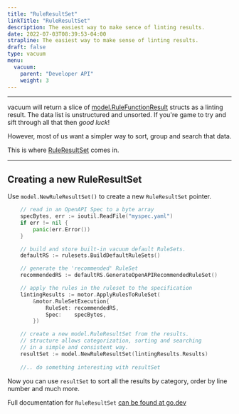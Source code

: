 ```yaml
---
title: "RuleResultSet"
linkTitle: "RuleResultSet"
description: The easiest way to make sence of linting results.
date: 2022-07-03T08:39:53-04:00
strapline: The easiest way to make sense of linting results.
draft: false
type: vacuum
menu:
  vacuum:
    parent: "Developer API"
    weight: 3
---
```


---

vacuum will return a slice of [model.RuleFunctionResult](https://pkg.go.dev/github.com/daveshanley/vacuum/model#RuleFunctionResult)
structs as a linting result. The data list is unstructured and unsorted. If you're game to try and sift through all that
then _good luck_! 

However, most of us want a simpler way to sort, group and search that data. 

This is where [RuleResultSet](https://pkg.go.dev/github.com/daveshanley/vacuum/model#RuleResultSet) comes in.

---

## Creating a new RuleResultSet

Use `model.NewRuleResultSet()` to create a new `RuleResultSet` pointer.

```go
    // read in an OpenAPI Spec to a byte array
    specBytes, err := ioutil.ReadFile("myspec.yaml")
    if err != nil {
        panic(err.Error())
    }

    // build and store built-in vacuum default RuleSets.
    defaultRS := rulesets.BuildDefaultRuleSets()

    // generate the 'recommended' RuleSet
    recommendedRS := defaultRS.GenerateOpenAPIRecommendedRuleSet()

    // apply the rules in the ruleset to the specification
    lintingResults := motor.ApplyRulesToRuleSet(
        &motor.RuleSetExecution{
            RuleSet: recommendedRS,
            Spec:    specBytes,
        })

    // create a new model.RuleResultSet from the results.
    // structure allows categorization, sorting and searching
    // in a simple and consistent way.
    resultSet := model.NewRuleResultSet(lintingResults.Results)
    
    //.. do something interesting with resultSet
```

Now you can use `resultSet` to sort all the results by category, order by line number and much more.

Full documentation for `RuleResultSet` [can be found at go.dev](https://pkg.go.dev/github.com/daveshanley/vacuum/model#RuleResultSet)
